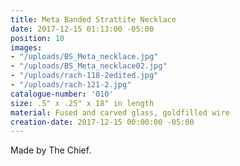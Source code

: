 ```yaml
---
title: Meta Banded Strattite Necklace
date: 2017-12-15 01:13:00 -05:00
position: 10
images:
- "/uploads/BS_Meta_necklace.jpg"
- "/uploads/BS_Meta_necklace02.jpg"
- "/uploads/rach-118-2edited.jpg"
- "/uploads/rach-121-2.jpg"
catalogue-number: '010'
size: .5" x .25" x 18" in length
material: Fused and carved glass, goldfilled wire
creation-date: 2017-12-15 00:00:00 -05:00
---
```


Made by The Chief.